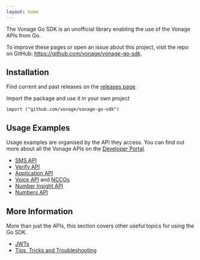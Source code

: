 ```yaml
---
layout: home
---
```


The Vonage Go SDK is an unofficial library enabling the use of the Vonage APIs from Go.

To improve these pages or open an issue about this project, visit the repo on GitHub: <https://github.com/vonage/vonage-go-sdk>.

## Installation

Find current and past releases on the [releases page](https://github.com/vonage/vonage-go-sdk/releases).

Import the package and use it in your own project

```
import ("github.com/vonage/vonage-go-sdk")
```

## Usage Examples

Usage examples are organised by the API they access. You can find out more about all the Vonage APIs on the [Developer Portal](https://developer.nexmo.com).


* [SMS API](/examples/sms)
* [Verify API](/examples/verify)
* [Application API](/examples/application)
* [Voice API](/examples/voice) and [NCCOs](examples/ncco)
* [Number Insight API](/examples/numberinsight)
* [Numbers API](/examples/numbers)

## More Information

More than just the APIs, this section covers other useful topics for using the Go SDK.

* [JWTs](/examples/jwt)
* [Tips, Tricks and Troubleshooting](/examples/tips)
